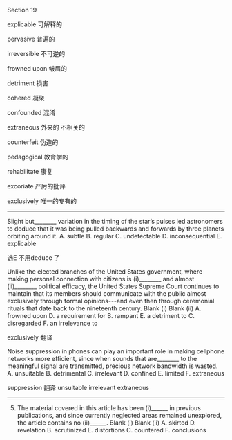 Section 19

explicable	可解释的

pervasive	普遍的

irreversible	不可逆的

frowned upon	皱眉的

detriment	损害

cohered	凝聚

confounded	混淆

extraneous	外来的 不相关的

counterfeit	伪造的

pedagogical	教育学的

rehabilitate	康复

excoriate	严厉的批评

exclusively	唯一的专有的



---

Slight but________ variation in the timing of the star’s pulses led astronomers to deduce that it was being pulled backwards and forwards by three planets orbiting around it.
A. subtle
B. regular
C. undetectable
D. inconsequential
E. explicable

选E 不用deduce 了



Unlike the elected branches of the United States government, where making personal connection with citizens is (i)________ and almost (ii)________ political efficacy, the United States Supreme Court continues to maintain that its members should communicate with the public almost exclusively through formal opinions---and even then through ceremonial rituals
that date back to the nineteenth century.
Blank (i) Blank (ii)
A. frowned upon D. a requirement for
B. rampant E. a detriment to
C. disregarded F. an irrelevance to

exclusively 翻译



Noise suppression in phones can play an important role in making cellphone networks more efficient, since when sounds that are________ to the meaningful signal are transmitted, precious network bandwidth is wasted.
A. unsuitable
B. detrimental
C. irrelevant
D. confined
E. limited
F. extraneous

suppression  翻译 unsuitable irrelevant  extraneous

---

5. The material covered in this article has been (i)______ in previous publications, and since currently neglected areas remained unexplored, the article contains no (ii)______.
Blank (i) Blank (ii)
A. skirted D. revelation
B. scrutinized E. distortions
C. countered F. conclusions


